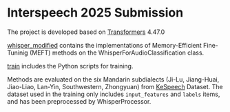 # Interspeech 2025 Submission

The project is developed based on [Transformers](https://github.com/huggingface/transformers) 4.47.0

[whisper_modified](./whisper_modified) contains the implementations of Memory-Efficient Fine-Tuninig (MEFT) methods on the WhisperForAudioClassification class.

[train](./train) includes the Python scripts for training.

Methods are evaluated on the six Mandarin subdialects (Ji-Lu, Jiang-Huai, Jiao-Liao, Lan-Yin, Southwestern, Zhongyuan) from [KeSpeech](https://github.com/KeSpeech/KeSpeech) Dataset. The dataset used in the training only includes `input_features` and `labels` items, and has been preprocessed by WhisperProcessor.
